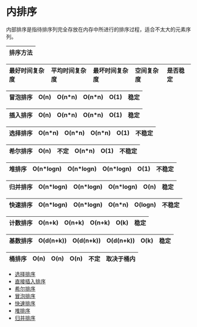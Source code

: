# 内排序

内部排序是指待排序列完全存放在内存中所进行的排序过程，适合不太大的元素序列。

| 排序方法 |
| :--- |


| 最好时间复杂度 | 平均时间复杂度 | 最坏时间复杂度 | 空间复杂度 | 是否稳定 |
| :--- | :--- | :--- | :--- | :--- |


| 冒泡排序 | O\(n\) | O\(n\*n\) | O\(n\*n\) | O\(1\) | 稳定 |
| :--- | :--- | :--- | :--- | :--- | :--- |


| 插入排序 | O\(n\) | O\(n\*n\) | O\(n\*n\) | O\(1\) | 稳定 |
| :--- | :--- | :--- | :--- | :--- | :--- |


| 选择排序 | O\(n\*n\) | O\(n\*n\) | O\(n\*n\) | O\(1\) | 不稳定 |
| :--- | :--- | :--- | :--- | :--- | :--- |


| 希尔排序 | O\(n\) | 不定 | O\(n\*n\) | O\(1\) | 不稳定 |
| :--- | :--- | :--- | :--- | :--- | :--- |


| 堆排序 | O\(n\*logn\) | O\(n\*logn\) | O\(n\*logn\) | O\(1\) | 不稳定 |
| :--- | :--- | :--- | :--- | :--- | :--- |


| 归并排序 | O\(n\*logn\) | O\(n\*logn\) | O\(n\*logn\) | O\(n\) | 稳定 |
| :--- | :--- | :--- | :--- | :--- | :--- |


| 快速排序 | O\(n\*logn\) | O\(n\*logn\) | O\(n\*n\) | O\(logn\) | 不稳定 |
| :--- | :--- | :--- | :--- | :--- | :--- |


| 计数排序 | O\(n+k\) | O\(n+k\) | O\(n+k\) | O\(k\) | 稳定 |
| :--- | :--- | :--- | :--- | :--- | :--- |


| 基数排序 | O\(d\(n+k\)\) | O\(d\(n+k\)\) | O\(d\(n+k\)\) | O\(k\) | 稳定 |
| :--- | :--- | :--- | :--- | :--- | :--- |


| 桶排序 | O\(n\) | O\(n\) | O\(n\) | 不定 | 取决于桶内 |
| :--- | :--- | :--- | :--- | :--- | :--- |


  


* [选择排序](selection_sort.md)
* [直接插入排序](insertion_sort.md)
* [希尔排序](shell_insertion_sort.md)
* [冒泡排序](bubble_sort.md)
* [快速排序](quick_sort.md)
* [堆排序](heap_sort.md)
* [归并排序](merge_sort.md)



